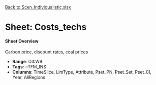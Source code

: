 [Back to Scen_Individualistic.xlsx](README.md)

# Sheet: Costs_techs

#### Sheet Overview

Carbon price, discount rates, coal prices

- **Range**: O3:W9
- **Tags**: ~TFM_INS
- **Columns**: TimeSlice, LimType, Attribute, Pset_PN, Pset_Set, Pset_CI, Year, AllRegions

